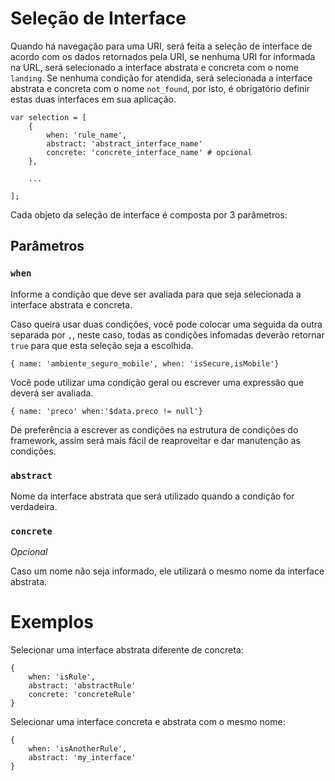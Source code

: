 # Seleção de Interface

Quando há navegação para uma URI, será feita a seleção de interface de acordo com os dados retornados pela URI, se nenhuma
URI for informada na URL, será selecionado a interface abstrata e concreta com o nome `landing`. Se nenhuma condição for atendida,
será selecionada a interface abstrata e concreta com o nome `not_found`, por isto, é obrigatório definir estas duas interfaces
em sua aplicação.

    var selection = [
        {
            when: 'rule_name',
            abstract: 'abstract_interface_name'
            concrete: 'concrete_interface_name' # opcional
        },
        
        ...
    
    ];

Cada objeto da seleção de interface é composta por 3 parâmetros:

## Parâmetros

### `when`

Informe a condição que deve ser avaliada para que seja selecionada a interface abstrata e concreta.

Caso queira usar duas condições, você pode colocar uma seguida da outra separada por `,`, neste caso, todas as condições
infomadas deverão retornar `true` para que esta seleção seja a escolhida.

    { name: 'ambiente_seguro_mobile', when: 'isSecure,isMobile'}

Você pode utilizar uma condição geral ou escrever uma expressão que deverá ser avaliada.

    { name: 'preco' when:'$data.preco != null'}

De preferência a escrever as condições na estrutura de condições do framework, assim será mais fácil de reaproveitar e dar manutenção as condições.

### `abstract`

Nome da interface abstrata que será utilizado quando a condição for verdadeira.

### `concrete`

*Opcional*

Caso um nome não seja informado, ele utilizará o mesmo nome da interface abstrata.

# Exemplos

Selecionar uma interface abstrata diferente de concreta:

    {
        when: 'isRule',
        abstract: 'abstractRule'
        concrete: 'concreteRule'
    }
    
Selecionar uma interface concreta e abstrata com o mesmo nome:

    {
        when: 'isAnotherRule',
        abstract: 'my_interface'
    }

